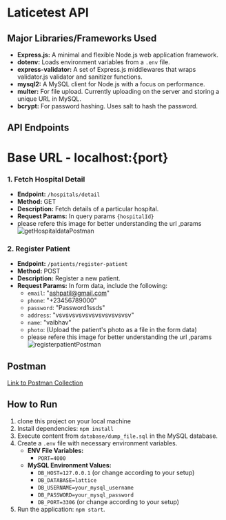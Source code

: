 # Laticetest API


## Major Libraries/Frameworks Used
- **Express.js:** A minimal and flexible Node.js web application framework.
- **dotenv:** Loads environment variables from a `.env` file.
- **express-validator:** A set of Express.js middlewares that wraps validator.js validator and sanitizer functions.
- **mysql2:** A MySQL client for Node.js with a focus on performance.
- **multer:** For file upload. Currently uploading on the server and storing a unique URL in MySQL.
- **bcrypt:** For password hashing. Uses salt to hash the password.

## API Endpoints
# Base URL - localhost:{port}

### 1. Fetch Hospital Detail
- **Endpoint:** `/hospitals/detail`
- **Method:** GET
- **Description:** Fetch details of a particular hospital.
- **Request Params:** In query params `{hospitalId}`
- please refere this image for better understanding the url ,params
![getHospitaldataPostman](https://github.com/ashishpatil3101/lattice-company-test-node.js/assets/43375060/85f90b10-ea9b-4446-a7c3-52198f9f183e)




### 2. Register Patient
- **Endpoint:** `/patients/register-patient`
- **Method:** POST
- **Description:** Register a new patient.
- **Request Params:** In form data, include the following:
  - `email`: "ashpatil@gmail.com"
  - `phone`: "+23456789000"
  - `password`: "Password1ssds"
  - `address`: "vsvsvsvsvsvsvsvsvsvsvsv"
  - `name`: "vaibhav"
  - `photo`: (Upload the patient's photo as a file in the form data)
  - please refere this image for better understanding the url ,params
![registerpatientPostman](https://github.com/ashishpatil3101/lattice-company-test-node.js/assets/43375060/10e0ad0c-107f-4233-bc88-43eb03eb2a90)


## Postman
[Link to Postman Collection](https://api.postman.com/collections/26007384-8e69e2be-a9f2-405d-84d9-3eff126ab302?access_key=PMAT-01HMC4QKNYB1BA16HB0XE15S3J)

## How to Run
1. clone this project on your local machine
2. Install dependencies: `npm install`
3. Execute content from `database/dump_file.sql` in the MySQL database.
4. Create a `.env` file with necessary environment variables.
   - **ENV File Variables:**
     - `PORT=4000`
   - **MySQL Environment Values:**
     - `DB_HOST=127.0.0.1` (or change according to your setup)
     - `DB_DATABASE=lattice`
     - `DB_USERNAME=your_mysql_username`
     - `DB_PASSWORD=your_mysql_password`
     - `DB_PORT=3306` (or change according to your setup)
5. Run the application: `npm start`.

